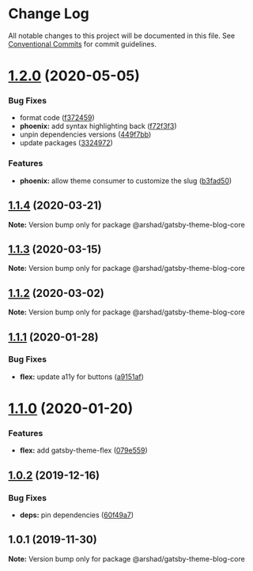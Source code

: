 # Change Log

All notable changes to this project will be documented in this file.
See [Conventional Commits](https://conventionalcommits.org) for commit guidelines.

# [1.2.0](https://github.com/arshad/gatsby-themes/compare/@arshad/gatsby-theme-blog-core@1.1.4...@arshad/gatsby-theme-blog-core@1.2.0) (2020-05-05)


### Bug Fixes

* format code ([f372459](https://github.com/arshad/gatsby-themes/commit/f3724590eded596fd42c0e2f9ef3785140a97d92))
* **phoenix:** add syntax highlighting back ([f72f3f3](https://github.com/arshad/gatsby-themes/commit/f72f3f349c244c66881d460a626b7b47ff459057))
* unpin dependencies versions ([449f7bb](https://github.com/arshad/gatsby-themes/commit/449f7bb84cc2fd566f065b3d96c28a7ab64a1de8))
* update packages ([3324972](https://github.com/arshad/gatsby-themes/commit/3324972976ec6a766b24078e1ec3b4a6414ae211))


### Features

* **phoenix:** allow theme consumer to customize the slug ([b3fad50](https://github.com/arshad/gatsby-themes/commit/b3fad507428f9dcb7f5add1c4069ea7759b9ade2))





## [1.1.4](https://github.com/arshad/gatsby-themes/compare/@arshad/gatsby-theme-blog-core@1.1.3...@arshad/gatsby-theme-blog-core@1.1.4) (2020-03-21)

**Note:** Version bump only for package @arshad/gatsby-theme-blog-core





## [1.1.3](https://github.com/arshad/gatsby-themes/compare/@arshad/gatsby-theme-blog-core@1.1.2...@arshad/gatsby-theme-blog-core@1.1.3) (2020-03-15)

**Note:** Version bump only for package @arshad/gatsby-theme-blog-core





## [1.1.2](https://github.com/arshad/gatsby-themes/compare/@arshad/gatsby-theme-blog-core@1.1.1...@arshad/gatsby-theme-blog-core@1.1.2) (2020-03-02)

**Note:** Version bump only for package @arshad/gatsby-theme-blog-core





## [1.1.1](https://github.com/arshad/gatsby-themes/compare/@arshad/gatsby-theme-blog-core@1.1.0...@arshad/gatsby-theme-blog-core@1.1.1) (2020-01-28)


### Bug Fixes

* **flex:** update a11y for buttons ([a9151af](https://github.com/arshad/gatsby-themes/commit/a9151af381466e5f5cc7cff14a8a08bb752235ca))





# [1.1.0](https://github.com/arshad/gatsby-themes/compare/@arshad/gatsby-theme-blog-core@1.0.2...@arshad/gatsby-theme-blog-core@1.1.0) (2020-01-20)

### Features

- **flex:** add gatsby-theme-flex ([079e559](https://github.com/arshad/gatsby-themes/commit/079e55914791f735cbbfe492dd6bb0b3d9ac12ad))

## [1.0.2](https://github.com/arshad/gatsby-themes/compare/@arshad/gatsby-theme-blog-core@1.0.1...@arshad/gatsby-theme-blog-core@1.0.2) (2019-12-16)

### Bug Fixes

- **deps:** pin dependencies ([60f49a7](https://github.com/arshad/gatsby-themes/commit/60f49a749a42f983312a0c6f5f4c8700102dda09))

## 1.0.1 (2019-11-30)

**Note:** Version bump only for package @arshad/gatsby-theme-blog-core
